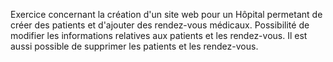 Exercice concernant la création d'un site web pour un Hôpital permetant de créer des patients et d'ajouter des rendez-vous médicaux.
Possibilité de modifier les informations relatives aux patients et les rendez-vous.
Il est aussi possible de supprimer les patients et les rendez-vous.
